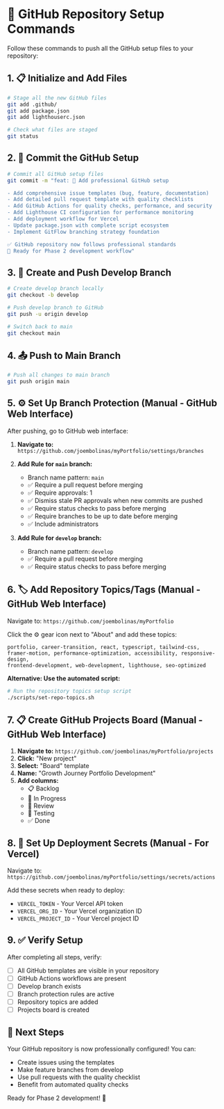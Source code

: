 # 🚀 GitHub Repository Setup Commands

Follow these commands to push all the GitHub setup files to your repository:

## 1. 📋 Initialize and Add Files
```bash
# Stage all the new GitHub files
git add .github/
git add package.json
git add lighthouserc.json

# Check what files are staged
git status
```

## 2. 📝 Commit the GitHub Setup
```bash
# Commit all GitHub setup files
git commit -m "feat: 🔧 Add professional GitHub setup

- Add comprehensive issue templates (bug, feature, documentation)
- Add detailed pull request template with quality checklists
- Add GitHub Actions for quality checks, performance, and security
- Add Lighthouse CI configuration for performance monitoring
- Add deployment workflow for Vercel
- Update package.json with complete script ecosystem
- Implement GitFlow branching strategy foundation

✅ GitHub repository now follows professional standards
🚀 Ready for Phase 2 development workflow"
```

## 3. 🌿 Create and Push Develop Branch
```bash
# Create develop branch locally
git checkout -b develop

# Push develop branch to GitHub
git push -u origin develop

# Switch back to main
git checkout main
```

## 4. 📤 Push to Main Branch
```bash
# Push all changes to main branch
git push origin main
```

## 5. ⚙️ Set Up Branch Protection (Manual - GitHub Web Interface)

After pushing, go to GitHub web interface:

1. **Navigate to:** `https://github.com/joembolinas/myPortfolio/settings/branches`

2. **Add Rule for `main` branch:**
   - Branch name pattern: `main`
   - ✅ Require a pull request before merging
   - ✅ Require approvals: 1
   - ✅ Dismiss stale PR approvals when new commits are pushed
   - ✅ Require status checks to pass before merging
   - ✅ Require branches to be up to date before merging
   - ✅ Include administrators

3. **Add Rule for `develop` branch:**
   - Branch name pattern: `develop`
   - ✅ Require a pull request before merging
   - ✅ Require status checks to pass before merging

## 6. 🏷️ Add Repository Topics/Tags (Manual - GitHub Web Interface)

Navigate to: `https://github.com/joembolinas/myPortfolio`

Click the ⚙️ gear icon next to "About" and add these topics:
```
portfolio, career-transition, react, typescript, tailwind-css, 
framer-motion, performance-optimization, accessibility, responsive-design,
frontend-development, web-development, lighthouse, seo-optimized
```

**Alternative: Use the automated script:**
```bash
# Run the repository topics setup script
./scripts/set-repo-topics.sh
```

## 7. 📋 Create GitHub Projects Board (Manual - GitHub Web Interface)

1. **Navigate to:** `https://github.com/joembolinas/myPortfolio/projects`
2. **Click:** "New project"
3. **Select:** "Board" template
4. **Name:** "Growth Journey Portfolio Development"
5. **Add columns:**
   - 📋 Backlog
   - 🔄 In Progress  
   - 👀 Review
   - 🧪 Testing
   - ✅ Done

## 8. 🔐 Set Up Deployment Secrets (Manual - For Vercel)

Navigate to: `https://github.com/joembolinas/myPortfolio/settings/secrets/actions`

Add these secrets when ready to deploy:
- `VERCEL_TOKEN` - Your Vercel API token
- `VERCEL_ORG_ID` - Your Vercel organization ID
- `VERCEL_PROJECT_ID` - Your Vercel project ID

## 9. ✅ Verify Setup

After completing all steps, verify:
- [ ] All GitHub templates are visible in your repository
- [ ] GitHub Actions workflows are present
- [ ] Develop branch exists
- [ ] Branch protection rules are active
- [ ] Repository topics are added
- [ ] Projects board is created

## 🎉 Next Steps

Your GitHub repository is now professionally configured! You can:
- Create issues using the templates
- Make feature branches from develop
- Use pull requests with the quality checklist
- Benefit from automated quality checks

Ready for Phase 2 development! 🚀
